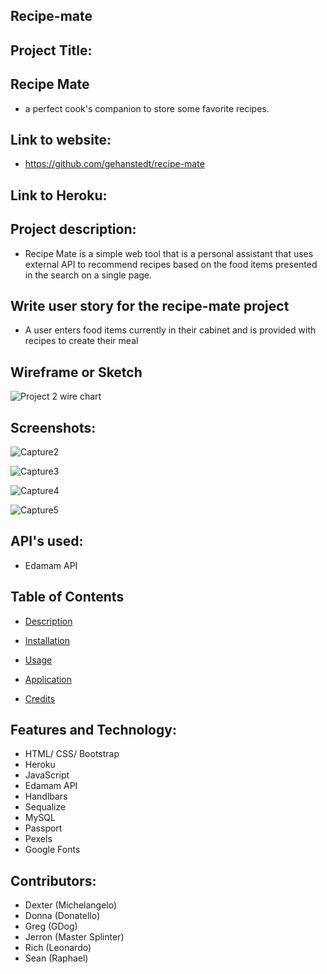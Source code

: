 ## Recipe-mate 

## Project Title:
## Recipe Mate 
- a perfect cook's companion to store some favorite recipes.  


## Link to website: 
- https://github.com/gehanstedt/recipe-mate

## Link to Heroku: 


## Project description:
- Recipe Mate is a simple web tool that is a personal assistant that uses external API to recommend recipes based on the food items presented in the search on a single page.



## Write user story for the recipe-mate  project
- A user enters food items currently in their cabinet and is provided with recipes to create their meal


## **Wireframe or Sketch** 
![Project 2 wire chart ](https://user-images.githubusercontent.com/71415601/105096058-8b9d9a80-5a74-11eb-8a9a-30a84e5e44e1.png)
## Screenshots: 

![Capture2](https://user-images.githubusercontent.com/71415601/105106777-87797900-5a84-11eb-8f30-5be0ff19c20e.JPG)

![Capture3](https://user-images.githubusercontent.com/71415601/105106814-a546de00-5a84-11eb-95df-48a15cc53091.JPG)

![Capture4](https://user-images.githubusercontent.com/71415601/105107120-58173c00-5a85-11eb-9a98-18b1c37a6d96.JPG)

![Capture5](https://user-images.githubusercontent.com/71415601/105196312-7d4d8e00-5b09-11eb-89c6-b7e170322ceb.JPG)

  
## API's used: 

- Edamam API


## Table of Contents

* [Description](#description)

* [Installation](#installation)

* [Usage](#usage)

* [Application](#application)

* [Credits](#credits)



## Features and Technology: 

- HTML/ CSS/ Bootstrap
- Heroku
- JavaScript 
- Edamam API
- Handlbars
- Sequalize
- MySQL
- Passport
- Pexels
- Google Fonts 



 ## Contributors:

 - Dexter (Michelangelo)
 - Donna (Donatello) 
 - Greg (GDog)
 - Jerron (Master Splinter)
 - Rich (Leonardo)
 - Sean (Raphael)








